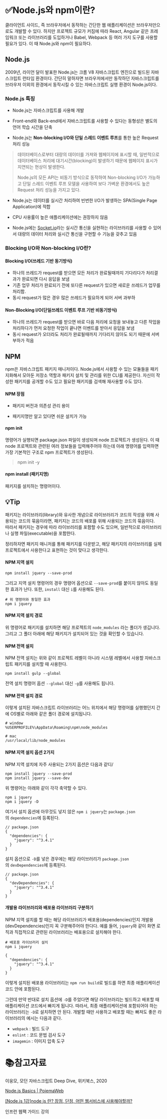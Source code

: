 # ✅Node.js와 npm이란?

 클라이언트 사이드, 즉 브라우저에서 동작하는 간단한 웹 애플리케이션은 브라우저만으로도 개발할 수 있다. 하지만 프로젝트 규모가 커짐에 따라 React, Angular 같은 프레임워크 또는 라이브러리를 도입하거나 Babel, Webpack 등 여러 가지 도구를 사용할 필요가 있다. 이 때 Node.js와 npm이 필요하다.

## Node.js

 2009년, 라이언 달이 발표한 Node.js는 크롬 V8 자바스크립트 엔진으로 빌드된 자바스크립트 런타임 환경이다. 간단히 말하자면 브라우저에서만 동작하던 자바스크립트를 브라우저 이외의 환경에서 동작시킬 수 있는 자바스크립트 실행 환경이 Node.js이다.

### Node.js 특징

- Node.js는 자바스크립트를 사용해 개발

- Front-end와 Back-end에서 자바스크립트를 사용할 수 있다는 동형성은 별도의 언어 학습 시간을 단축

- Node.js는 **Non-blocking I/O와 단일 스레드 이벤트 루프**를 통한 높은 Request 처리 성능

> 데이터베이스로부터 대량의 데이터를 가져와 웹페이지에 표시할 때, 일반적으로 데이터베이스 처리에 대기시간(blocking)이 발생하기 때문에 웹페이지 표시가 지연되는 현상이 발생한다. 
> 
> Node.js의 모든 API는 비동기 방식으로 동작하여 Non-blocking I/O가 가능하고 단일 스레드 이벤트 루프 모델을 사용하여 보다 가벼운 환경에서도 높은 Request 처리 성능을 가지고 있다.

- Node.js는 데이터를 실시간 처리하여 빈번한 I/O가 발생하는 SPA(Single Page Application)에 적합

- CPU 사용률이 높은 애플리케이션에는 권장하지 않음

- Node.js에는 [Socket.io](https://poiemaweb.com/nodejs-socketio)라는 실시간 통신을 실현하는 라이브러리를 사용할 수 있어서 대량의 데이터 처리와 실시간 통신을 구현할 수 기능을 갖추고 있음

### Blocking I/O와 Non-blocking I/O란?

#### Blocking I/O(쓰레드 기반 동기방식)

- 하나의 쓰레드가 request를 받으면 모든 처리가 완료될때까지 기다리다가 처리결과가 완료되면 다시 응답을 보냄
- 기존 업무 처리가 완료되기 전에 또다른 request가 있으면 새로운 쓰레드가 업무를 처리함.
- 동시 request가 많은 경우 많은 쓰레드가 필요하게 되어 서버 과부하

#### Non-Blocking I/O(단일쓰레드 이벤트 루프 기반 비동기방식)

- 하나의 쓰레드가 request를 받으면 바로 다음 처리에 요청을 보내놓고 다른 작업을 처리하다가 먼저 요청한 작업이 끝나면 이벤트를 받아서 응답을 보냄
- 동시 request가 오더라도 처리가 완료될때까지 기다리지 않아도 되기 때문에 서버 부하가 적음

## NPM

 npm은 자바스크립트 패키지 매니저이다. Node.js에서 사용할 수 있는 모듈들을 패키지화해서 모아둔 저장소 역할과 패키지 설치 및 관리를 위한 CLI를 제공한다. 자신이 작성한 패키지를 공개할 수도 있고 필요한 패키지를 검색해 재사용할 수도 있다. 

#### NPM 장점

- 패키지 버전과 의존성 관리 용이

- 패키지명만 알고 있다면 쉬운 설치가 가능

#### npm init

명령어가 실행되면 package.json 파일이 생성되며 node 프로젝트가 생성된다. 이 때 node 프로젝트와 관련된 여러 정보들을 입력해주어야 하는데 아래 명령어를 입력하면 가장 기본적인 구조로 npm 프로젝트가 생성된다.

> npm init -y

#### npm install (패키지명)

패키지를 설치하는 명령어이다.

## :bulb:Tip

패키지는 라이브러리(library)와 유사한 개념으로 라이브러리가 코드의 작성을 위해 사용되는 코드의 묶음이라면, 패키지는 코드의 배포를 위해 사용되는 코드의 묶음이다.  
따라서 패키지는 경우에 따라 라이브러리를 포함할 수도 있으며, 일반적으로 라이브러리나 실행 파일(executable)을 포함한다.

정리하자면 패키지 매니저를 통해 패키지를 다운받고, 해당 패키지의 라이브러리를 실제 프로젝트에서 사용한다고 표현하는 것이 맞다고 생각한다.

#### NPM 지역 설치

```
npm install jquery --save-prod
```

그리고 지역 설치 명령어의 경우 명령어 옵션으로 `--save-prod`를 붙이지 않아도 동일한 효과가 난다. 또한, `install` 대신 `i`를 사용해도 된다.

```
# 위 명령어와 동일한 효과
npm i jquery
```

#### NPM 지역 설치 경로

위 명령어로 패키지를 설치하면 해당 프로젝트의 `node_modules` 라는 폴더가 생깁니다. 그리고 그 폴더 아래에 해당 패키지가 설치되어 있는 것을 확인할 수 있습니다.

#### NPM 전역 설치

NPM 전역 설치는 위와 같이 프로젝트 레벨이 아니라 시스템 레벨에서 사용할 자바스크립트 패키지를 설치할 때 사용한다.

```
npm install gulp --global
```

전역 설치 명령어 옵션 `--global` 대신 `-g`를 사용해도 됩니다.

#### NPM 전역 설치 경로

이렇게 설치된 자바스크립트 라이브러리는 어느 위치에서 해당 명령어를 실행했던지 간에 OS별로 아래와 같은 폴더 경로에 설치됩니다.

```
# window
%USERPROFILE%\AppData\Roaming\npm\node_modules

# mac
/usr/local/lib/node_modules
```

#### NPM 지역 설치 옵션 2가지

NPM 지역 설치에 자주 사용되는 2가지 옵션은 다음과 같디/

```
npm install jquery --save-prod
npm install jquery --save-dev
```

위 명령어는 아래와 같이 각각 축약할 수 있다.

```
npm i jquery
npm i jquery -D
```

여기서 설치 옵션에 아무것도 넣지 않은 `npm i jquery`는 `package.json`의 `dependencies`에 등록된다.

```
// package.json
{
  "dependencies": {
    "jquery": "^3.4.1"
  }
}
```

설치 옵션으로 `-D`를 넣은 경우에는 해당 라이브러리가 `package.json`의 `devDependencies`에 등록된다.

```
// package.json
{
  "devDependencies": {
    "jquery": "^3.4.1"
  }
}
```

#### 개발용 라이브러리와 배포용 라이브러리 구분하기

NPM 지역 설치를 할 때는 해당 라이브러리가 배포용(dependencies)인지 개발용(devDependencies)인지 꼭 구분해주어야 한다다. 예를 들어, `jquery`와 같이 화면 로직과 직접적으로 관련된 라이브러리는 배포용으로 설치해야 한다.

```
# 배포용 라이브러리 설치
npm i jquery
```

```
{
  "dependencies": {
    "jquery": "^3.4.1"
  }
}
```

이렇게 설치된 배포용 라이브러리는 `npm run build`로 빌드를 하면 최종 애플리케이션 코드 안에 포함된다.

그런데 만약 반대로 설치 옵션에 `-D`를 주었다면 해당 라이브러리는 빌드하고 배포할 때 애플리케이션 코드에서 빠지게 됩니다. 따라서, 최종 애플리케이션에 포함되어야 하는 라이브러리는 `-D`로 설치하면 안 된다. 개발할 때만 사용하고 배포할 때는 빠져도 좋은 라이브러리의 예시는 다음과 같다.

- `webpack` : 빌드 도구
- `eslint` : 코드 문법 검사 도구
- `imagemin` : 이미지 압축 도구



# :books:참고자료

이웅모, 모던 자바스크립트 Deep Dive, 위키북스, 2020

[Node.js Basics | PoiemaWeb](https://poiemaweb.com/nodejs-basics)

[[Node.js 1강]node js 란? 장점, 단점, 어떤 웹서비스에 사용해야할까?](https://junspapa-itdev.tistory.com/3?category=781922)

인프런 웹팩 가이드 강의
